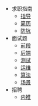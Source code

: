 * 求职指南
  * [指导](求职/求职指南/指导.md)
  * [简历](求职/求职指南/简历.md)
  * [防坑](求职/求职指南/简历.md)
* 面试题
  * [前段](求职/面试题/前端题/)
  * [后端](求职/面试题/后端题/)
  * [测试](求职/test/)
  * [运维](求职/devops/)
  * [算法](求职/面试题/算法题/)
  * [场景](求职/面试题/场景题/)
* 招聘
  * [内推](求职/招聘/招聘)
